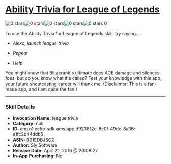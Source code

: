# [Ability Trivia for League of Legends](http://alexa.amazon.com/#skills/amzn1.echo-sdk-ams.app.d923812e-8c0f-49dc-8a36-a1fc2b44ddb5)
![0 stars](../../images/ic_star_border_black_18dp_1x.png)![0 stars](../../images/ic_star_border_black_18dp_1x.png)![0 stars](../../images/ic_star_border_black_18dp_1x.png)![0 stars](../../images/ic_star_border_black_18dp_1x.png)![0 stars](../../images/ic_star_border_black_18dp_1x.png) 0

To use the Ability Trivia for League of Legends skill, try saying...

* *Alexa, launch league trivia*

* *Repeat*

* *Help*

You might know that Blitzcrank's ultimate does AOE damage and silences foes, but do you know what it's called? Test your knowledge with this app; your future shoutcasting career will thank me. (Disclaimer: This is a fan-made app, and I am quite the fan!)

***

### Skill Details

* **Invocation Name:** league trivia
* **Category:** null
* **ID:** amzn1.echo-sdk-ams.app.d923812e-8c0f-49dc-8a36-a1fc2b44ddb5
* **ASIN:** B01EDBJSC2
* **Author:** Sly Software
* **Release Date:** April 21, 2016 @ 20:08:27
* **In-App Purchasing:** No
